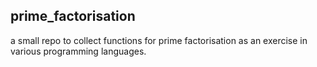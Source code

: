 ## prime_factorisation
a small repo to collect functions for prime factorisation as an exercise in various programming languages.
